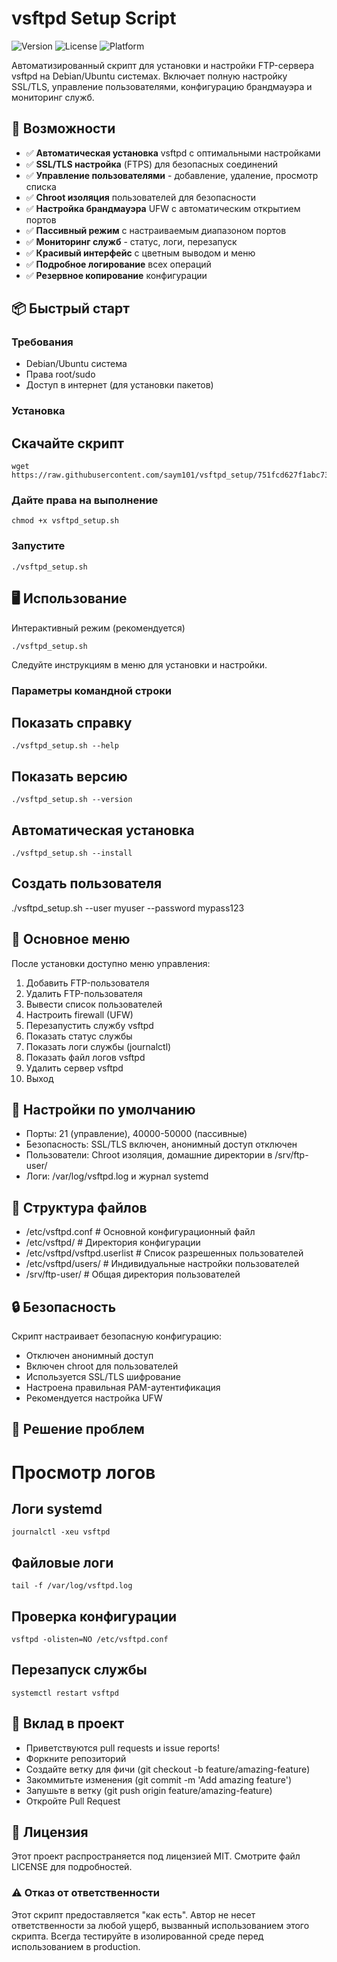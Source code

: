 # vsftpd Setup Script

![Version](https://img.shields.io/badge/version-2.9-blue)
![License](https://img.shields.io/badge/license-MIT-green)
![Platform](https://img.shields.io/badge/platform-Debian%2FUbuntu-orange)

Автоматизированный скрипт для установки и настройки FTP-сервера vsftpd на Debian/Ubuntu системах. Включает полную настройку SSL/TLS, управление пользователями, конфигурацию брандмауэра и мониторинг служб.

## 🚀 Возможности

- ✅ **Автоматическая установка** vsftpd с оптимальными настройками
- ✅ **SSL/TLS настройка** (FTPS) для безопасных соединений
- ✅ **Управление пользователями** - добавление, удаление, просмотр списка
- ✅ **Chroot изоляция** пользователей для безопасности
- ✅ **Настройка брандмауэра** UFW с автоматическим открытием портов
- ✅ **Пассивный режим** с настраиваемым диапазоном портов
- ✅ **Мониторинг служб** - статус, логи, перезапуск
- ✅ **Красивый интерфейс** с цветным выводом и меню
- ✅ **Подробное логирование** всех операций
- ✅ **Резервное копирование** конфигурации

## 📦 Быстрый старт

### Требования
- Debian/Ubuntu система
- Права root/sudo
- Доступ в интернет (для установки пакетов)

### Установка
## Скачайте скрипт
```
wget https://raw.githubusercontent.com/saym101/vsftpd_setup/751fcd627f1abc734538fa235d06f6b1f0c3feb4/vsftpd_setup.sh
```
### Дайте права на выполнение
```
chmod +x vsftpd_setup.sh
```
### Запустите
```
./vsftpd_setup.sh
```

## 🖥️ Использование

Интерактивный режим (рекомендуется)
```
./vsftpd_setup.sh
```
Следуйте инструкциям в меню для установки и настройки.

### Параметры командной строки

## Показать справку
```
./vsftpd_setup.sh --help
```
## Показать версию
```
./vsftpd_setup.sh --version
```
## Автоматическая установка
```
./vsftpd_setup.sh --install
```
## Создать пользователя
./vsftpd_setup.sh --user myuser --password mypass123

## 🎯 Основное меню
После установки доступно меню управления:

1) Добавить FTP-пользователя
2) Удалить FTP-пользователя  
3) Вывести список пользователей
4) Настроить firewall (UFW)
5) Перезапустить службу vsftpd
6) Показать статус службы
7) Показать логи службы (journalctl)
8) Показать файл логов vsftpd
9) Удалить сервер vsftpd
0) Выход

## 🔧 Настройки по умолчанию
* Порты: 21 (управление), 40000-50000 (пассивные)
* Безопасность: SSL/TLS включен, анонимный доступ отключен
* Пользователи: Chroot изоляция, домашние директории в /srv/ftp-user/
* Логи: /var/log/vsftpd.log и журнал systemd

## 📁 Структура файлов

* /etc/vsftpd.conf          # Основной конфигурационный файл
* /etc/vsftpd/              # Директория конфигурации
* /etc/vsftpd/vsftpd.userlist # Список разрешенных пользователей
* /etc/vsftpd/users/        # Индивидуальные настройки пользователей
* /srv/ftp-user/            # Общая директория пользователей

## 🔒 Безопасность

Скрипт настраивает безопасную конфигурацию:
* Отключен анонимный доступ
* Включен chroot для пользователей
* Используется SSL/TLS шифрование
* Настроена правильная PAM-аутентификация
* Рекомендуется настройка UFW

## 🐛 Решение проблем

# Просмотр логов

## Логи systemd
```
journalctl -xeu vsftpd
```
## Файловые логи
```
tail -f /var/log/vsftpd.log
```
## Проверка конфигурации
```
vsftpd -olisten=NO /etc/vsftpd.conf
```
## Перезапуск службы
```
systemctl restart vsftpd
```

## 🤝 Вклад в проект

* Приветствуются pull requests и issue reports!
* Форкните репозиторий
* Создайте ветку для фичи (git checkout -b feature/amazing-feature)
* Закоммитьте изменения (git commit -m 'Add amazing feature')
* Запушьте в ветку (git push origin feature/amazing-feature)
* Откройте Pull Request

## 📄 Лицензия
Этот проект распространяется под лицензией MIT. Смотрите файл LICENSE для подробностей.

### ⚠️ Отказ от ответственности
Этот скрипт предоставляется "как есть". Автор не несет ответственности за любой ущерб, вызванный использованием этого скрипта. Всегда тестируйте в изолированной среде перед использованием в production.

